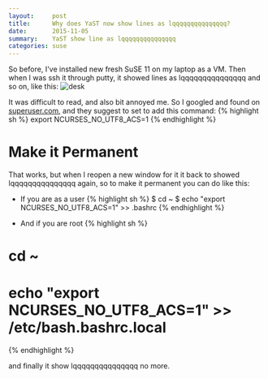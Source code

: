 ```yaml
---
layout:     post
title:      Why does YaST now show lines as lqqqqqqqqqqqqqqq?
date:       2015-11-05
summary:    YaST show line as lqqqqqqqqqqqqqqq
categories: suse
---
```


So before, I've installed new fresh SuSE 11 on my laptop as a VM. Then when I was ssh it through putty, it showed lines as lqqqqqqqqqqqqqqq and so on, like this:
![desk](https://7jddba.dm2301.livefilestore.com/y3pgsBe0YSnER05JOQOmV3k-znyzXh-L3KPW0N2SZyyQRiIDT82sgtNS4UmKQm8w6U_1yPlH5QmjlNtCBt1fxmfWWZIVfOhL29msrdBsKqahg4SBtZ3Yhzhsyyzkv_oZeEd6uEkmHQMsIPXcQ5I63cOQUtQSs0k3G9Yrkv00lf-gnE/why-does-yast-now-show-lines-as-lqqqqqqqqqqqqqqq-1.png)

It was difficult to read, and also bit annoyed me. So I googled and found on [superuser.com](http://superuser.com/questions/735269/why-does-yast-now-show-lines-as-lqqqqqqqqqqqqqqq), and they suggest to set to add this command:
{% highlight sh %}
export NCURSES_NO_UTF8_ACS=1
{% endhighlight %}

# Make it Permanent 
That works, but when I reopen a new window for it it back to showed lqqqqqqqqqqqqqqq again, so to make it permanent you can do like this:

- If you are as a user
{% highlight sh %}
$ cd ~
$ echo "export NCURSES_NO_UTF8_ACS=1" >> .bashrc
{% endhighlight %}

- And if you are root
{% highlight sh %}
# cd ~
# echo "export NCURSES_NO_UTF8_ACS=1" >> /etc/bash.bashrc.local
{% endhighlight %}

and finally it show lqqqqqqqqqqqqqqq no more.